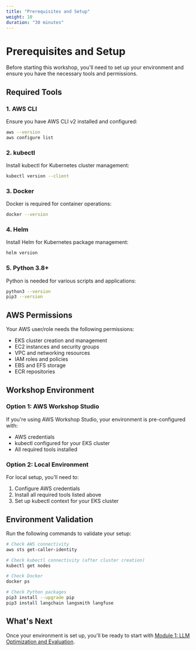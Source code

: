 ```yaml
---
title: "Prerequisites and Setup"
weight: 10
duration: "30 minutes"
---
```


# Prerequisites and Setup

Before starting this workshop, you'll need to set up your environment and ensure you have the necessary tools and permissions.

## Required Tools

### 1. AWS CLI
Ensure you have AWS CLI v2 installed and configured:
```bash
aws --version
aws configure list
```

### 2. kubectl
Install kubectl for Kubernetes cluster management:
```bash
kubectl version --client
```

### 3. Docker
Docker is required for container operations:
```bash
docker --version
```

### 4. Helm
Install Helm for Kubernetes package management:
```bash
helm version
```

### 5. Python 3.8+
Python is needed for various scripts and applications:
```bash
python3 --version
pip3 --version
```

## AWS Permissions

Your AWS user/role needs the following permissions:
- EKS cluster creation and management
- EC2 instances and security groups
- VPC and networking resources
- IAM roles and policies
- EBS and EFS storage
- ECR repositories

## Workshop Environment

### Option 1: AWS Workshop Studio
If you're using AWS Workshop Studio, your environment is pre-configured with:
- AWS credentials
- kubectl configured for your EKS cluster
- All required tools installed

### Option 2: Local Environment
For local setup, you'll need to:
1. Configure AWS credentials
2. Install all required tools listed above
3. Set up kubectl context for your EKS cluster

## Environment Validation

Run the following commands to validate your setup:

```bash
# Check AWS connectivity
aws sts get-caller-identity

# Check kubectl connectivity (after cluster creation)
kubectl get nodes

# Check Docker
docker ps

# Check Python packages
pip3 install --upgrade pip
pip3 install langchain langsmith langfuse
```

## What's Next

Once your environment is set up, you'll be ready to start with [Module 1: LLM Optimization and Evaluation](/module1-llm-optimization/). 
